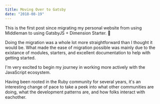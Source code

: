 ```yaml
---
title: Moving Over to Gatsby
date: "2018-08-19"
---
```


This is the first post since migrating my personal website from using Middleman to using GatsbyJS + Dimension Starter. 🚀

Doing the migration was a whole lot more straightforward than I thought it would be. What made the ease of migration possible was mainly due to the existance of modules, starters, and excellent documentation to help with getting started.

I'm very excited to begin my journey in working more actively with the JavaScript ecosystem. 

Having been rooted in the Ruby community for several years, it's an interesting change of pace to take a peek into what other communities are doing, what the development patterns are, and how folks interact with eachother.
